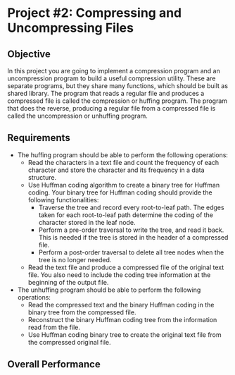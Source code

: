 # Project #2: Compressing and Uncompressing Files
## Objective
In this project you are going to implement a compression program and an uncompression
program to build a useful compression utility. These are separate programs, but they share many
functions, which should be built as shared library. The program that reads a regular file and
produces a compressed file is called the compression or huffing program. The program that does
the reverse, producing a regular file from a compressed file is called the uncompression or
unhuffing program.
## Requirements
* The huffing program should be able to perform the following operations:
  * Read the characters in a text file and count the frequency of each character and store the character and its frequency in a data structure.
  * Use Huffman coding algorithm to create a binary tree for Huffman coding. Your binary tree for Huffman coding should provide the following functionalities:
    * Traverse the tree and record every root-to-leaf path. The edges taken for each root-to-leaf path determine the coding of the character stored in the leaf node.
    *  Perform a pre-order traversal to write the tree, and read it back. This is needed if the tree is stored in the header of a compressed file.
    *  Perform a post-order traversal to delete all tree nodes when the tree is no longer needed.
  * Read the text file and produce a compressed file of the original text file. You also need to include the coding tree information at the beginning of the output file.
* The unhuffing program should be able to perform the following operations:
  * Read the compressed text and the binary Huffman coding in the binary tree from the compressed file.
  * Reconstruct the binary Huffman coding tree from the information read from the file.
  * Use Huffman coding binary tree to create the original text file from the compressed original file.
## Overall Performance
